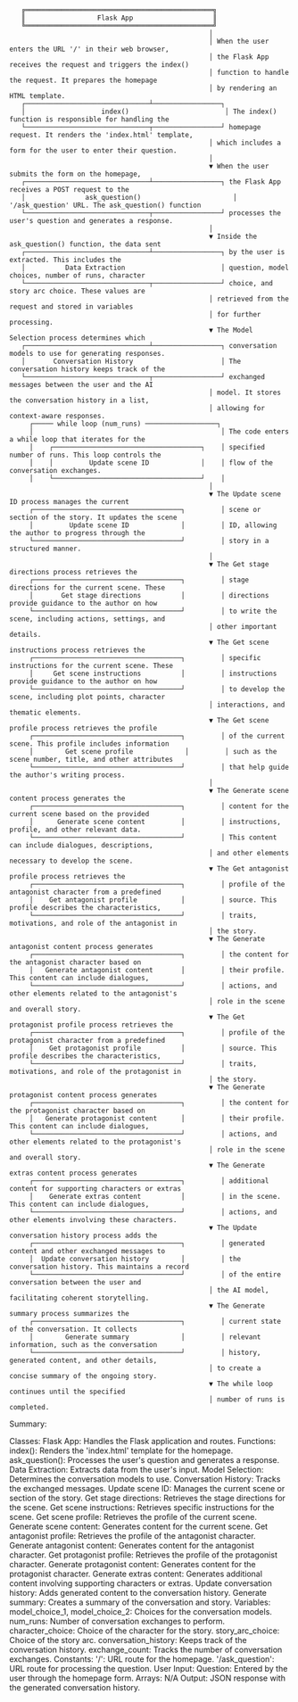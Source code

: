        ╔═══════════════════════════════════════════════╗
       ║                  Flask App                    ║
       ╚═══════════════════════════════════════════════╝
                                                      │
                                                      │ When the user enters the URL '/' in their web browser,
                                                      │ the Flask App receives the request and triggers the index()
                                                      │ function to handle the request. It prepares the homepage
                                                      │ by rendering an HTML template.
       ┌───────────────────────────────┴─────────────────┐
       │                   index()                        │ The index() function is responsible for handling the
       └───────────────────────────────┬─────────────────┘ homepage request. It renders the 'index.html' template,
                                                      │ which includes a form for the user to enter their question.
                                                      │
                                                      ▼ When the user submits the form on the homepage,
       ┌───────────────────────────────┴─────────────────┐ the Flask App receives a POST request to the
       │               ask_question()                       │ '/ask_question' URL. The ask_question() function
       └───────────────────────────────┬─────────────────┘ processes the user's question and generates a response.
                                                      │
                                                      ▼ Inside the ask_question() function, the data sent
       ┌───────────────────────────────┴─────────────────┐ by the user is extracted. This includes the
       │          Data Extraction                        │ question, model choices, number of runs, character
       └───────────────────────────────┬─────────────────┘ choice, and story arc choice. These values are
                                                      │ retrieved from the request and stored in variables
                                                      │ for further processing.
                                                      ▼ The Model Selection process determines which
       ┌───────────────────────────────┴─────────────────┐ conversation models to use for generating responses.
       │       Conversation History                      │ The conversation history keeps track of the
       └───────────────────────────────┬─────────────────┘ exchanged messages between the user and the AI
                                                      │ model. It stores the conversation history in a list,
                                                      │ allowing for context-aware responses.
         ┌───── while loop (num_runs) ──────────────────┐
         │                                               │ The code enters a while loop that iterates for the
         │    ┌─────────────────────────────────────┐    │ specified number of runs. This loop controls the
         │    │         Update scene ID             │    │ flow of the conversation exchanges.
         │    └─────────────────────────────────────┘    │
                                                      │
                                                      ▼ The Update scene ID process manages the current
         ┌─────────────────────────────────────┐         │ scene or section of the story. It updates the scene
         │         Update scene ID             │         │ ID, allowing the author to progress through the
         └─────────────────────────────────────┘         │ story in a structured manner.
                                                      │
                                                      ▼ The Get stage directions process retrieves the
         ┌─────────────────────────────────────┐         │ stage directions for the current scene. These
         │       Get stage directions          │         │ directions provide guidance to the author on how
         └─────────────────────────────────────┘         │ to write the scene, including actions, settings, and
                                                      │ other important details.
                                                      ▼ The Get scene instructions process retrieves the
         ┌─────────────────────────────────────┐         │ specific instructions for the current scene. These
         │     Get scene instructions          │         │ instructions provide guidance to the author on how
         └─────────────────────────────────────┘         │ to develop the scene, including plot points, character
                                                      │ interactions, and thematic elements.
                                                      ▼ The Get scene profile process retrieves the profile
         ┌─────────────────────────────────────┐         │ of the current scene. This profile includes information
         │        Get scene profile             │         │ such as the scene number, title, and other attributes
         └─────────────────────────────────────┘         │ that help guide the author's writing process.
                                                      │
                                                      ▼ The Generate scene content process generates the
         ┌─────────────────────────────────────┐         │ content for the current scene based on the provided
         │      Generate scene content         │         │ instructions, profile, and other relevant data.
         └─────────────────────────────────────┘         │ This content can include dialogues, descriptions,
                                                      │ and other elements necessary to develop the scene.
                                                      ▼ The Get antagonist profile process retrieves the
         ┌─────────────────────────────────────┐         │ profile of the antagonist character from a predefined
         │    Get antagonist profile           │         │ source. This profile describes the characteristics,
         └─────────────────────────────────────┘         │ traits, motivations, and role of the antagonist in
                                                      │ the story.
                                                      ▼ The Generate antagonist content process generates
         ┌─────────────────────────────────────┐         │ the content for the antagonist character based on
         │   Generate antagonist content       │         │ their profile. This content can include dialogues,
         └─────────────────────────────────────┘         │ actions, and other elements related to the antagonist's
                                                      │ role in the scene and overall story.
                                                      ▼ The Get protagonist profile process retrieves the
         ┌─────────────────────────────────────┐         │ profile of the protagonist character from a predefined
         │    Get protagonist profile          │         │ source. This profile describes the characteristics,
         └─────────────────────────────────────┘         │ traits, motivations, and role of the protagonist in
                                                      │ the story.
                                                      ▼ The Generate protagonist content process generates
         ┌─────────────────────────────────────┐         │ the content for the protagonist character based on
         │   Generate protagonist content      │         │ their profile. This content can include dialogues,
         └─────────────────────────────────────┘         │ actions, and other elements related to the protagonist's
                                                      │ role in the scene and overall story.
                                                      ▼ The Generate extras content process generates
         ┌─────────────────────────────────────┐         │ additional content for supporting characters or extras
         │    Generate extras content          │         │ in the scene. This content can include dialogues,
         └─────────────────────────────────────┘         │ actions, and other elements involving these characters.
                                                      ▼ The Update conversation history process adds the
         ┌─────────────────────────────────────┐         │ generated content and other exchanged messages to
         │  Update conversation history        │         │ the conversation history. This maintains a record
         └─────────────────────────────────────┘         │ of the entire conversation between the user and
                                                      │ the AI model, facilitating coherent storytelling.
                                                      ▼ The Generate summary process summarizes the
         ┌─────────────────────────────────────┐         │ current state of the conversation. It collects
         │        Generate summary             │         │ relevant information, such as the conversation
         └─────────────────────────────────────┘         │ history, generated content, and other details,
                                                      │ to create a concise summary of the ongoing story.
                                                      ▼ The while loop continues until the specified
                                                      │ number of runs is completed.


Summary:

Classes:
Flask App: Handles the Flask application and routes.
Functions:
index(): Renders the 'index.html' template for the homepage.
ask_question(): Processes the user's question and generates a response.
Data Extraction: Extracts data from the user's input.
Model Selection: Determines the conversation models to use.
Conversation History: Tracks the exchanged messages.
Update scene ID: Manages the current scene or section of the story.
Get stage directions: Retrieves the stage directions for the scene.
Get scene instructions: Retrieves specific instructions for the scene.
Get scene profile: Retrieves the profile of the current scene.
Generate scene content: Generates content for the current scene.
Get antagonist profile: Retrieves the profile of the antagonist character.
Generate antagonist content: Generates content for the antagonist character.
Get protagonist profile: Retrieves the profile of the protagonist character.
Generate protagonist content: Generates content for the protagonist character.
Generate extras content: Generates additional content involving supporting characters or extras.
Update conversation history: Adds generated content to the conversation history.
Generate summary: Creates a summary of the conversation and story.
Variables:
model_choice_1, model_choice_2: Choices for the conversation models.
num_runs: Number of conversation exchanges to perform.
character_choice: Choice of the character for the story.
story_arc_choice: Choice of the story arc.
conversation_history: Keeps track of the conversation history.
exchange_count: Tracks the number of conversation exchanges.
Constants:
'/': URL route for the homepage.
'/ask_question': URL route for processing the question.
User Input:
Question: Entered by the user through the homepage form.
Arrays:
N/A
Output:
JSON response with the generated conversation history.
